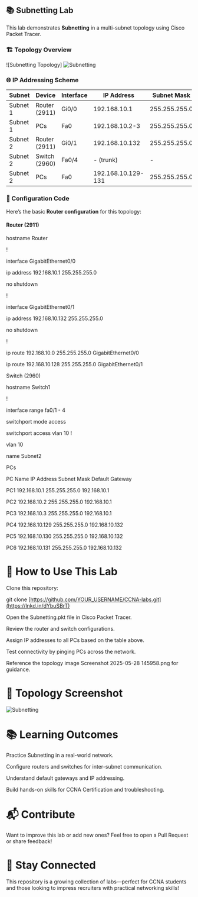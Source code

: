 ## 📚 Subnetting Lab

This lab demonstrates **Subnetting** in a multi-subnet topology using Cisco Packet Tracer.



### 🏗️ Topology Overview

![Subnetting Topology] ![Subnetting](https://github.com/user-attachments/assets/45853545-d8d9-49b6-8aa8-1a40c9bb7635)



### 🌐 IP Addressing Scheme

| Subnet   | Device        | Interface | IP Address      | Subnet Mask       |
|----------|---------------|-----------|-----------------|-------------------|
| Subnet 1 | Router (2911) | Gi0/0     | 192.168.10.1    | 255.255.255.0     |
| Subnet 1 | PCs           | Fa0       | 192.168.10.2-3  | 255.255.255.0     |
| Subnet 2 | Router (2911) | Gi0/1     | 192.168.10.132  | 255.255.255.0     |
| Subnet 2 | Switch (2960) | Fa0/4     | - (trunk)       | -                 |
| Subnet 2 | PCs           | Fa0       | 192.168.10.129-131 | 255.255.255.0  |



### 🔧 Configuration Code

Here’s the basic **Router configuration** for this topology:

#### Router (2911)

hostname Router

!
 
 interface GigabitEthernet0/0
 
 ip address 192.168.10.1 255.255.255.0
 
 no shutdown

!

interface GigabitEthernet0/1

 ip address 192.168.10.132 255.255.255.0
 
 no shutdown

!

ip route 192.168.10.0 255.255.255.0 GigabitEthernet0/0

ip route 192.168.10.128 255.255.255.0 GigabitEthernet0/1

Switch (2960)

hostname Switch1

!

interface range fa0/1 - 4

 switchport mode access
 
 switchport access vlan 10
!


vlan 10

 name Subnet2

PCs

PC Name	IP Address	Subnet Mask	Default Gateway

PC1	192.168.10.1	255.255.255.0	192.168.10.1

PC2	192.168.10.2	255.255.255.0	192.168.10.1

PC3	192.168.10.3	255.255.255.0	192.168.10.1

PC4	192.168.10.129	255.255.255.0	192.168.10.132

PC5	192.168.10.130	255.255.255.0	192.168.10.132

PC6	192.168.10.131	255.255.255.0	192.168.10.132


# 🚀 How to Use This Lab
 
 Clone this repository:

git clone [https://github.com/YOUR_USERNAME/CCNA-labs.git](https://lnkd.in/dYbuSBrT)

Open the Subnetting.pkt file in Cisco Packet Tracer.

Review the router and switch configurations.

Assign IP addresses to all PCs based on the table above.

Test connectivity by pinging PCs across the network.

Reference the topology image Screenshot 2025-05-28 145958.png for guidance.

# 📸 Topology Screenshot

![Subnetting](https://github.com/user-attachments/assets/9882c1f2-6e75-433b-afe2-a2a6d5a92851)


# 📚 Learning Outcomes

Practice Subnetting in a real-world network.

Configure routers and switches for inter-subnet communication.

Understand default gateways and IP addressing.

Build hands-on skills for CCNA Certification and troubleshooting.

# 📬 Contribute

Want to improve this lab or add new ones? Feel free to open a Pull Request or share feedback!

# 🌟 Stay Connected
This repository is a growing collection of labs—perfect for CCNA students and those looking to impress recruiters with practical networking skills!

